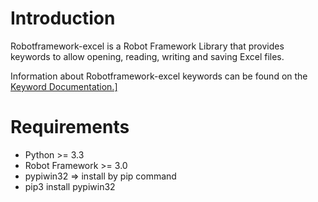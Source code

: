 <h1>Introduction</h1>
  Robotframework-excel is a Robot Framework Library that provides keywords to allow opening, reading, writing and saving Excel files.<br>

  Information about Robotframework-excel keywords can be found on the <a href="https://lucifer053.github.io/RobotFramework-Excel/Doc/KeywordDocumentation.html" >Keyword Documentation.]</a>
  
 <h1>Requirements</h1>
 <ul>
  <li>Python >= 3.3</li>
  <li>Robot Framework >= 3.0</li>
  <li>pypiwin32 => install by pip command </li>
  <li>pip3 install pypiwin32</li>
 </ul>
